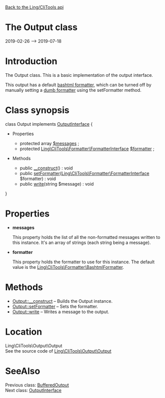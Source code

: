 [Back to the Ling/CliTools api](https://github.com/lingtalfi/CliTools/blob/master/doc/api/Ling/CliTools.md)



The Output class
================
2019-02-26 --> 2019-07-18






Introduction
============

The Output class.
This is a basic implementation of the output interface.


This output has a default [bashtml formatter](https://github.com/lingtalfi/CliTools/blob/master/doc/api/Ling/CliTools/Formatter/BashtmlFormatter.md),
which can be turned off by manually setting a [dumb formatter](https://github.com/lingtalfi/CliTools/blob/master/doc/api/Ling/CliTools/Formatter/DumbFormatter.md) using
the setFormatter method.



Class synopsis
==============


class <span class="pl-k">Output</span> implements [OutputInterface](https://github.com/lingtalfi/CliTools/blob/master/doc/api/Ling/CliTools/Output/OutputInterface.md) {

- Properties
    - protected array [$messages](#property-messages) ;
    - protected [Ling\CliTools\Formatter\FormatterInterface](https://github.com/lingtalfi/CliTools/blob/master/doc/api/Ling/CliTools/Formatter/FormatterInterface.md) [$formatter](#property-formatter) ;

- Methods
    - public [__construct](https://github.com/lingtalfi/CliTools/blob/master/doc/api/Ling/CliTools/Output/Output/__construct.md)() : void
    - public [setFormatter](https://github.com/lingtalfi/CliTools/blob/master/doc/api/Ling/CliTools/Output/Output/setFormatter.md)([Ling\CliTools\Formatter\FormatterInterface](https://github.com/lingtalfi/CliTools/blob/master/doc/api/Ling/CliTools/Formatter/FormatterInterface.md) $formatter) : void
    - public [write](https://github.com/lingtalfi/CliTools/blob/master/doc/api/Ling/CliTools/Output/Output/write.md)(string $message) : void

}




Properties
=============

- <span id="property-messages"><b>messages</b></span>

    This property holds the list of all the non-formatted messages written to this instance.
    It's an array of strings (each string being a message).
    
    

- <span id="property-formatter"><b>formatter</b></span>

    This property holds the formatter to use for this instance.
    The default value is the [Ling\CliTools\Formatter\BashtmlFormatter](https://github.com/lingtalfi/CliTools/blob/master/doc/api/Ling/CliTools/Formatter/BashtmlFormatter.md).
    
    



Methods
==============

- [Output::__construct](https://github.com/lingtalfi/CliTools/blob/master/doc/api/Ling/CliTools/Output/Output/__construct.md) &ndash; Builds the Output instance.
- [Output::setFormatter](https://github.com/lingtalfi/CliTools/blob/master/doc/api/Ling/CliTools/Output/Output/setFormatter.md) &ndash; Sets the formatter.
- [Output::write](https://github.com/lingtalfi/CliTools/blob/master/doc/api/Ling/CliTools/Output/Output/write.md) &ndash; Writes a message to the output.





Location
=============
Ling\CliTools\Output\Output<br>
See the source code of [Ling\CliTools\Output\Output](https://github.com/lingtalfi/CliTools/blob/master/Output/Output.php)



SeeAlso
==============
Previous class: [BufferedOutput](https://github.com/lingtalfi/CliTools/blob/master/doc/api/Ling/CliTools/Output/BufferedOutput.md)<br>Next class: [OutputInterface](https://github.com/lingtalfi/CliTools/blob/master/doc/api/Ling/CliTools/Output/OutputInterface.md)<br>
